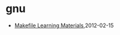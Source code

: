 # gnu
* [Makefile Learning Materials](/2012/2012-02-15-learning-c-programming-makefile-learning-materials),2012-02-15
